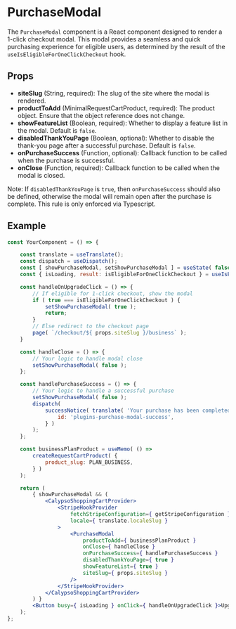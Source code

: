 # PurchaseModal

The `PurchaseModal` component is a React component designed to render a 1-click checkout modal. This modal provides a seamless and quick purchasing experience for eligible users, as determined by the result of the `useIsEligibleForOneClickCheckout` hook.

## Props

- **siteSlug** (String, required): The slug of the site where the modal is rendered.
- **productToAdd** (MinimalRequestCartProduct, required): The product object. Ensure that the object reference does not change.
- **showFeatureList** (Boolean, required): Whether to display a feature list in the modal. Default is `false`.
- **disabledThankYouPage** (Boolean, optional): Whether to disable the thank-you page after a successful purchase. Default is `false`.
- **onPurchaseSuccess** (Function, optional): Callback function to be called when the purchase is successful.
- **onClose** (Function, required): Callback function to be called when the modal is closed.

Note: If `disabledThankYouPage` is `true`, then `onPurchaseSuccess` should also be defined, otherwise the modal will remain open after the purchase is complete. This rule is only enforced via Typescript.

## Example

```jsx
const YourComponent = () => {

	const translate = useTranslate();
	const dispatch = useDispatch();
	const [ showPurchaseModal, setShowPurchaseModal ] = useState( false );
	const { isLoading, result: isEligibleForOneClickCheckout } = useIsEligibleForOneClickCheckout();

	const handleOnUpgradeClick = () => {
		// If eligible for 1-click checkout, show the modal
		if ( true === isEligibleForOneClickCheckout ) {
			setShowPurchaseModal( true );
			return;
		}
		// Else redirect to the checkout page
		page( `/checkout/${ props.siteSlug }/business` );
	}

	const handleClose = () => {
		// Your logic to handle modal close
		setShowPurchaseModal( false );
	};

	const handlePurchaseSuccess = () => {
		// Your logic to handle a successful purchase
		setShowPurchaseModal( false );
		dispatch(
			successNotice( translate( 'Your purchase has been completed!' ), {
				id: 'plugins-purchase-modal-success',
			} )
		);
	};

	const businessPlanProduct = useMemo( () =>
		createRequestCartProduct( {
			product_slug: PLAN_BUSINESS,
		} )
	);

	return (
		{ showPurchaseModal && (
			<CalypsoShoppingCartProvider>
				<StripeHookProvider
					fetchStripeConfiguration={ getStripeConfiguration }
					locale={ translate.localeSlug }
				>
					<PurchaseModal
						productToAdd={ businessPlanProduct }
						onClose={ handleClose }
						onPurchaseSuccess={ handlePurchaseSuccess }
						disabledThankYouPage={ true }
						showFeatureList={ true }
						siteSlug={ props.siteSlug }
					/>
				</StripeHookProvider>
			</CalypsoShoppingCartProvider>
		) }
		<Button busy={ isLoading } onClick={ handleOnUpgradeClick }>Upgrade to Business</Button>
	);
};
```